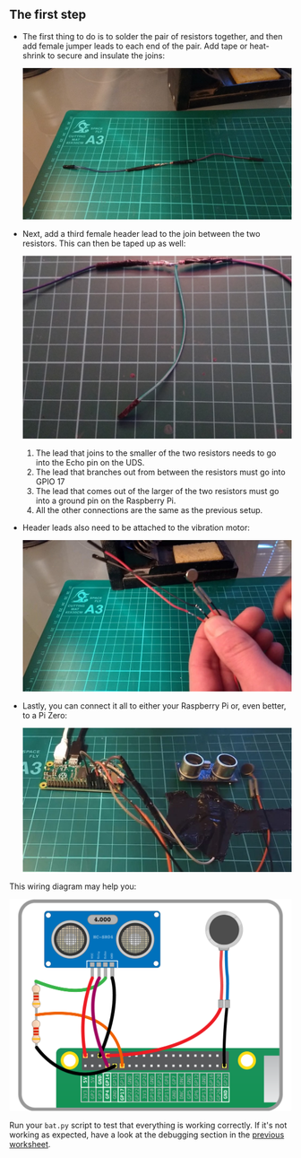 ## The first step

- The first thing to do is to solder the pair of resistors together, and then add female jumper leads to each end of the pair. Add tape or heat-shrink to secure and insulate the joins:

	![joined resistors](images/joined_resistors.jpg)

- Next, add a third female header lead to the join between the two resistors. This can then be taped up as well:

    ![t join](images/t_join.jpg)

	1. The lead that joins to the smaller of the two resistors needs to go into the Echo pin on the UDS.
	1. The lead that branches out from between the resistors must go into GPIO 17
	1. The lead that comes out of the larger of the two resistors must go into a ground pin on the Raspberry Pi.
	1. All the other connections are the same as the previous setup.


- Header leads also need to be attached to the vibration motor:

    ![vibro with headers](images/vibration_motor_with_jumpers.jpg)

- Lastly, you can connect it all to either your Raspberry Pi or, even better, to a Pi Zero:

	![pizero setup](images/pizero_setup.jpg)

This wiring diagram may help you:

![pizero wiring](images/See_Like_A_Bat_Diagram_7.png)

Run your `bat.py` script to test that everything is working correctly. If it's not working as expected, have a look at the debugging section in the [previous worksheet](worksheet.md).


